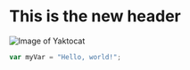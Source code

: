 # This is the new header
![Image of Yaktocat](https://octodex.github.com/images/yaktocat.png)
``` javascript
var myVar = "Hello, world!";
```
